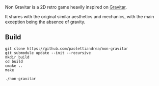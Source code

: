 Non Gravitar is a 2D retro game heavily inspired on [Gravitar](https://en.wikipedia.org/wiki/Gravitar).

It shares with the original similar aesthetics and mechanics, with the main exception being the absence of gravity.

## Build
    git clone https://github.com/paolettiandrea/non-gravitar
    git submodule update --init --recursive
    mkdir build
    cd build
    cmake ..
    make
    
    ./non-gravitar
